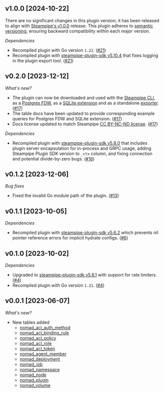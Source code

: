 ## v1.0.0 [2024-10-22]

There are no significant changes in this plugin version; it has been released to align with [Steampipe's v1.0.0](https://steampipe.io/changelog/steampipe-cli-v1-0-0) release. This plugin adheres to [semantic versioning](https://semver.org/#semantic-versioning-specification-semver), ensuring backward compatibility within each major version.

_Dependencies_

- Recompiled plugin with Go version `1.22`. ([#21](https://github.com/turbot/steampipe-plugin-nomad/pull/21))
- Recompiled plugin with [steampipe-plugin-sdk v5.10.4](https://github.com/turbot/steampipe-plugin-sdk/blob/develop/CHANGELOG.md#v5104-2024-08-29) that fixes logging in the plugin export tool. ([#21](https://github.com/turbot/steampipe-plugin-nomad/pull/21))

## v0.2.0 [2023-12-12]

_What's new?_

- The plugin can now be downloaded and used with the [Steampipe CLI](https://steampipe.io/docs), as a [Postgres FDW](https://steampipe.io/docs/steampipe_postgres/overview), as a [SQLite extension](https://steampipe.io/docs//steampipe_sqlite/overview) and as a standalone [exporter](https://steampipe.io/docs/steampipe_export/overview). ([#17](https://github.com/turbot/steampipe-plugin-nomad/pull/17))
- The table docs have been updated to provide corresponding example queries for Postgres FDW and SQLite extension. ([#17](https://github.com/turbot/steampipe-plugin-nomad/pull/17))
- Docs license updated to match Steampipe [CC BY-NC-ND license](https://github.com/turbot/steampipe-plugin-nomad/blob/main/docs/LICENSE). ([#17](https://github.com/turbot/steampipe-plugin-nomad/pull/17))

_Dependencies_

- Recompiled plugin with [steampipe-plugin-sdk v5.8.0](https://github.com/turbot/steampipe-plugin-sdk/blob/main/CHANGELOG.md#v580-2023-12-11) that includes plugin server encapsulation for in-process and GRPC usage, adding Steampipe Plugin SDK version to `_ctx` column, and fixing connection and potential divide-by-zero bugs. ([#16](https://github.com/turbot/steampipe-plugin-nomad/pull/16))

## v0.1.2 [2023-12-06]

_Bug fixes_

- Fixed the invalid Go module path of the plugin. ([#13](https://github.com/turbot/steampipe-plugin-nomad/pull/13))

## v0.1.1 [2023-10-05]

_Dependencies_

- Recompiled plugin with [steampipe-plugin-sdk v5.6.2](https://github.com/turbot/steampipe-plugin-sdk/blob/main/CHANGELOG.md#v562-2023-10-03) which prevents nil pointer reference errors for implicit hydrate configs. ([#6](https://github.com/turbot/steampipe-plugin-nomad/pull/6))

## v0.1.0 [2023-10-02]

_Dependencies_

- Upgraded to [steampipe-plugin-sdk v5.6.1](https://github.com/turbot/steampipe-plugin-sdk/blob/main/CHANGELOG.md#v561-2023-09-29) with support for rate limiters. ([#4](https://github.com/turbot/steampipe-plugin-nomad/pull/4))
- Recompiled plugin with Go version `1.21`. ([#4](https://github.com/turbot/steampipe-plugin-nomad/pull/4))

## v0.0.1 [2023-06-07]

_What's new?_

- New tables added
  - [nomad_acl_auth_method](https://hub.steampipe.io/plugins/turbot/nomad/tables/nomad_acl_auth_method)
  - [nomad_acl_binding_rule](https://hub.steampipe.io/plugins/turbot/nomad/tables/nomad_acl_binding_rule)
  - [nomad_acl_policy](https://hub.steampipe.io/plugins/turbot/nomad/tables/nomad_acl_policy)
  - [nomad_acl_role](https://hub.steampipe.io/plugins/turbot/nomad/tables/nomad_acl_role)
  - [nomad_acl_token](https://hub.steampipe.io/plugins/turbot/nomad/tables/nomad_acl_token)
  - [nomad_agent_member](https://hub.steampipe.io/plugins/turbot/nomad/tables/nomad_agent_member)
  - [nomad_deployment](https://hub.steampipe.io/plugins/turbot/nomad/tables/nomad_deployment)
  - [nomad_job](https://hub.steampipe.io/plugins/turbot/nomad/tables/nomad_job)
  - [nomad_namespace](https://hub.steampipe.io/plugins/turbot/nomad/tables/nomad_namespace)
  - [nomad_node](https://hub.steampipe.io/plugins/turbot/nomad/tables/nomad_node)
  - [nomad_plugin](https://hub.steampipe.io/plugins/turbot/nomad/tables/nomad_plugin)
  - [nomad_volume](https://hub.steampipe.io/plugins/turbot/nomad/tables/nomad_volume)
